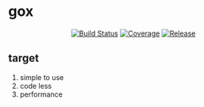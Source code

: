 # gox

<p align="center">
  <a href="https://github.com/skyrocket-qy/gox/actions/workflows/ci.yml"><img src="https://github.com/skyrocket-qy/gox/actions/workflows/ci.yml/badge.svg" alt="Build Status"></a>
  <a href="#"><img src="https://img.shields.io/badge/coverage-28.9%25-brightgreen" alt="Coverage"></a>
  <a href="https://github.com/skyrocket-qy/gox/releases"><img src="https://img.shields.io/github/v/release/skyrocket-qy/gox.svg" alt="Release"></a>
</p>

## target

1. simple to use
2. code less
3. performance
